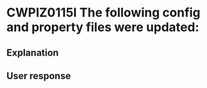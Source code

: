 # CWPIZ0115I The following config and property files were updated:

## Explanation

## User response